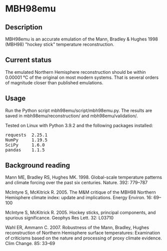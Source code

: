 # MBH98emu

## Description

MBH98emu is an accurate emulation of the Mann, Bradley & Hughes 1998 (MBH98) "hockey stick" temperature reconstruction.

## Current status

The emulated Northern Hemisphere reconstruction should be within 0.00001 °C of the original on most modern systems. That is several orders of magnitude closer than published emulations.

## Usage

Run the Python script mbh98emu/script/mbh98emu.py. The results are saved in mbh98emu/reconstruction/ and mbh98emu/validation/.

Tested on Linux with Python 3.9.2 and the following packages installed:
<pre>
requests  2.25.1
NumPy     1.19.5
SciPy     1.6.0
pandas    1.1.5
</pre>

## Background reading

Mann ME, Bradley RS, Hughes MK. 1998. Global-scale temperature patterns and climate forcing over the past six centuries. Nature. 392: 779–787

McIntyre S, McKitrick R. 2005. The M&M critique of the MBH98 Northern Hemisphere climate index: update and implications. Energy Environ. 16: 69–100

McIntyre S, McKitrick R. 2005. Hockey sticks, principal components, and spurious significance. Geophys Res Lett. 32: L03710

Wahl ER, Ammann C. 2007. Robustness of the Mann, Bradley, Hughes reconstruction of Northern Hemisphere surface temperatures: Examination of criticisms based on the nature and processing of proxy climate evidence. Clim Change. 85: 33–69

